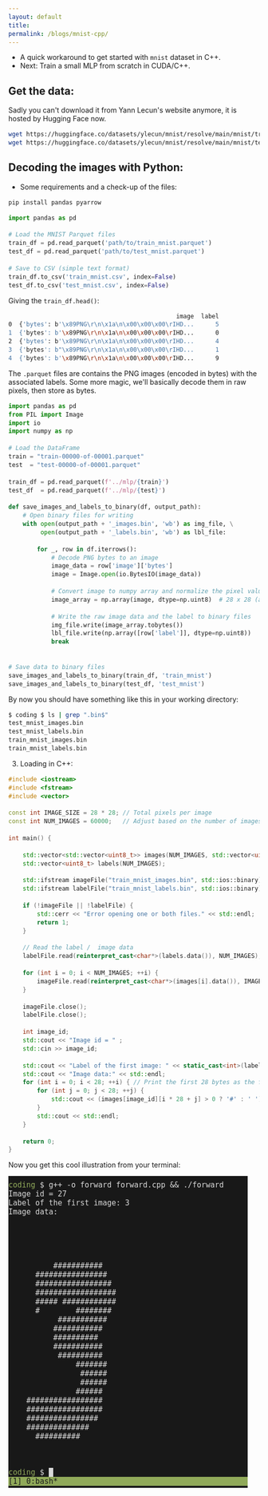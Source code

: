 ```yaml
---
layout: default
title:
permalink: /blogs/mnist-cpp/
---
```


* A quick workaround to get started with `mnist` dataset in C++. 
* Next: Train a small MLP from scratch in CUDA/C++.

## Get the data: 

Sadly you can't download it from Yann Lecun's website anymore, it is hosted by Hugging Face now.

```bash
wget https://huggingface.co/datasets/ylecun/mnist/resolve/main/mnist/train-00000-of-00001.parquet
wget https://huggingface.co/datasets/ylecun/mnist/resolve/main/mnist/test-00000-of-00001.parquet
```


## Decoding the images with Python:

* Some requirements and a check-up of the files:

```bash
pip install pandas pyarrow
```


```python
import pandas as pd

# Load the MNIST Parquet files
train_df = pd.read_parquet('path/to/train_mnist.parquet')
test_df = pd.read_parquet('path/to/test_mnist.parquet')

# Save to CSV (simple text format)
train_df.to_csv('train_mnist.csv', index=False)
test_df.to_csv('test_mnist.csv', index=False)
```

Giving the `train_df.head()`:

```bash
                                               image  label
0  {'bytes': b'\x89PNG\r\n\x1a\n\x00\x00\x00\rIHD...      5
1  {'bytes': b'\x89PNG\r\n\x1a\n\x00\x00\x00\rIHD...      0
2  {'bytes': b'\x89PNG\r\n\x1a\n\x00\x00\x00\rIHD...      4
3  {'bytes': b"\x89PNG\r\n\x1a\n\x00\x00\x00\rIHD...      1
4  {'bytes': b'\x89PNG\r\n\x1a\n\x00\x00\x00\rIHD...      9
```

The `.parquet` files are contains the PNG images (encoded in bytes) with the associated labels. Some more magic, we'll basically decode them in raw pixels, then store as bytes.


```python
import pandas as pd
from PIL import Image
import io
import numpy as np

# Load the DataFrame
train = "train-00000-of-00001.parquet"
test  = "test-00000-of-00001.parquet"

train_df = pd.read_parquet(f'../mlp/{train}')
test_df  = pd.read_parquet(f'../mlp/{test}')

def save_images_and_labels_to_binary(df, output_path):
    # Open binary files for writing
    with open(output_path + '_images.bin', 'wb') as img_file, \
         open(output_path + '_labels.bin', 'wb') as lbl_file:
        
        for _, row in df.iterrows():
            # Decode PNG bytes to an image
            image_data = row['image']['bytes']
            image = Image.open(io.BytesIO(image_data))

            # Convert image to numpy array and normalize the pixel values
            image_array = np.array(image, dtype=np.uint8)  # 28 x 28 (and not flattened)
            
            # Write the raw image data and the label to binary files
            img_file.write(image_array.tobytes())
            lbl_file.write(np.array([row['label']], dtype=np.uint8))
            break
            

# Save data to binary files
save_images_and_labels_to_binary(train_df, 'train_mnist')
save_images_and_labels_to_binary(test_df, 'test_mnist')
```

By now you should have something like this in your working directory:

```bash
$ coding $ ls | grep ".bin$"
test_mnist_images.bin
test_mnist_labels.bin
train_mnist_images.bin
train_mnist_labels.bin
```

3. Loading in C++:

```cpp
#include <iostream>
#include <fstream>
#include <vector>

const int IMAGE_SIZE = 28 * 28; // Total pixels per image
const int NUM_IMAGES = 60000;   // Adjust based on the number of images you saved

int main() {

    std::vector<std::vector<uint8_t>> images(NUM_IMAGES, std::vector<uint8_t>(IMAGE_SIZE));
    std::vector<uint8_t> labels(NUM_IMAGES);

    std::ifstream imageFile("train_mnist_images.bin", std::ios::binary);
    std::ifstream labelFile("train_mnist_labels.bin", std::ios::binary);

    if (!imageFile || !labelFile) {
        std::cerr << "Error opening one or both files." << std::endl;
        return 1;
    }

    // Read the label /  image data
    labelFile.read(reinterpret_cast<char*>(labels.data()), NUM_IMAGES);

    for (int i = 0; i < NUM_IMAGES; ++i) {
        imageFile.read(reinterpret_cast<char*>(images[i].data()), IMAGE_SIZE);
    }

    imageFile.close();
    labelFile.close();

    int image_id;
    std::cout << "Image id = " ;
    std::cin >> image_id;

    std::cout << "Label of the first image: " << static_cast<int>(labels[image_id]) << std::endl;
    std::cout << "Image data:" << std::endl;
    for (int i = 0; i < 28; ++i) { // Print the first 28 bytes as the first row
        for (int j = 0; j < 28; ++j) {
            std::cout << (images[image_id][i * 28 + j] > 0 ? '#' : ' ');
        }
        std::cout << std::endl;
    }

    return 0;
}
```

Now you get this cool illustration from your terminal:

![mnist01](/src/mnist-blog-cpp/mnist01.png)








